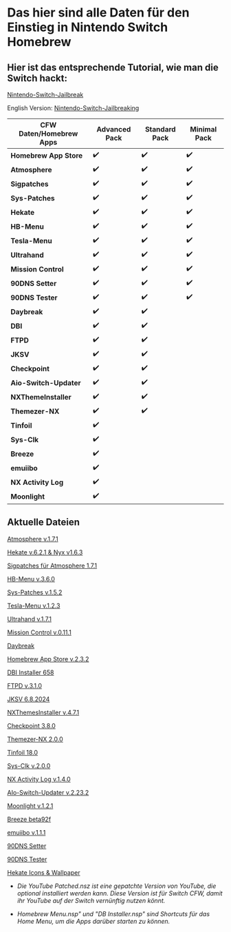 # Das hier sind alle Daten für den Einstieg in Nintendo Switch Homebrew

## Hier ist das entsprechende Tutorial, wie man die Switch hackt:


[Nintendo-Switch-Jailbreak](https://github.com/Nico-Shock/Nintendo-Switch-Jailbreak)

English Version:
[Nintendo-Switch-Jailbreaking](https://github.com/Nico-Shock/Switch-Jailbreaking-Toturial)


| CFW Daten/Homebrew Apps       | Advanced Pack       | Standard Pack       | Minimal Pack        |
| ----------------------------- | ------------------- | ------------------- | ------------------- |
| **Homebrew App Store**        | ✔️                   | ✔️                   | ✔️                   |
| **Atmosphere**                | ✔️                   | ✔️                   | ✔️                   |
| **Sigpatches**                | ✔️                   | ✔️                   | ✔️                   |
| **Sys-Patches**               | ✔️                   | ✔️                   | ✔️                   |
| **Hekate**                    | ✔️                   | ✔️                   | ✔️                   |
| **HB-Menu**                   | ✔️                   | ✔️                   | ✔️                   |
| **Tesla-Menu**                | ✔️                   | ✔️                   | ✔️                   |
| **Ultrahand**                 | ✔️                   | ✔️                   | ✔️                   |
| **Mission Control**           | ✔️                   | ✔️                   | ✔️                   |
| **90DNS Setter**              | ✔️                   | ✔️                   | ✔️                   |
| **90DNS Tester**              | ✔️                   | ✔️                   | ✔️                   |
| **Daybreak**                  | ✔️                   | ✔️                   |                     |
| **DBI**                       | ✔️                   | ✔️                   |                     |
| **FTPD**                      | ✔️                   | ✔️                   |                     |
| **JKSV**                      | ✔️                   | ✔️                   |                     |
| **Checkpoint**                | ✔️                   | ✔️                   |                     |
| **Aio-Switch-Updater**        | ✔️                   | ✔️                   |                     |
| **NXThemeInstaller**          | ✔️                   | ✔️                   |                     |
| **Themezer-NX**               | ✔️                   | ✔️                   |                     |
| **Tinfoil**                   | ✔️                   |                     |                     |
| **Sys-Clk**                   | ✔️                   |                     |                     |
| **Breeze**                    | ✔️                   |                     |                     |
| **emuiibo**                   | ✔️                   |                     |                     |
| **NX Activity Log**           | ✔️                   |                     |                     |
| **Moonlight**                 | ✔️                   |                     |                     |


## Aktuelle Dateien

[Atmosphere v.1.7.1](https://github.com/Atmosphere-NX/Atmosphere/releases/tag/1.7.1)  

[Hekate v.6.2.1 & Nyx v1.6.3](https://github.com/CTCaer/hekate/releases/tag/v6.2.1)

[Sigpatches für Atmosphere 1.7.1](https://gbatemp.net/threads/sigpatches-for-atmosphere-hekate-fss0-fusee-package3.571543/)  

[HB-Menu v.3.6.0](https://github.com/switchbrew/nx-hbmenu/releases?page=1)

[Sys-Patches v.1.5.2](https://github.com/impeeza/sys-patch/releases/tag/v1.5.2)

[Tesla-Menu v.1.2.3](https://github.com/WerWolv/Tesla-Menu/releases/tag/v1.2.3)

[Ultrahand v.1.7.1](https://github.com/ppkantorski/Ultrahand-Overlay/releases/tag/v1.7.1)

[Mission Control v.0.11.1](https://github.com/ndeadly/MissionControl/releases/tag/v0.11.1)

[Daybreak](https://github.com/Atmosphere-NX/Atmosphere/releases/tag/1.7.1)  

[Homebrew App Store v.2.3.2](https://github.com/fortheusers/hb-appstore/releases/tag/v2.3.2)  

[DBI Installer 658](https://github.com/rashevskyv/dbi/releases/tag/658)  

[FTPD v.3.1.0](https://github.com/mtheall/ftpd/releases/tag/v3.1.0)  

[JKSV 6.8.2024](https://github.com/J-D-K/JKSV/releases/tag/08%2F06%2F2024)  

[NXThemesInstaller v.4.7.1](https://github.com/exelix11/SwitchThemeInjector/releases/tag/v4.7.1)  

[Checkpoint 3.8.0](https://github.com/BernardoGiordano/Checkpoint/releases/tag/v3.8.0)  

[Themezer-NX 2.0.0](https://github.com/suchmememanyskill/themezer-nx/releases/tag/2.0.0)

[Tinfoil 18.0](https://tinfoil.io/Download)

[Sys-Clk v.2.0.0](https://github.com/retronx-team/sys-clk/releases/tag/2.0.0-rc)  

[NX Activity Log v.1.4.0](https://github.com/tallbl0nde/NX-Activity-Log/releases/tag/v1.4.0)  

[AIo-Switch-Updater v.2.23.2](https://github.com/HamletDuFromage/aio-switch-updater/releases/tag/2.23.2)

[Moonlight v.1.2.1](https://github.com/XITRIX/Moonlight-Switch/releases/tag/v1.2.1)

[Breeze beta92f](https://github.com/tomvita/Breeze-Beta/releases/tag/beta92f)

[emuiibo v.1.1.1](https://github.com/XorTroll/emuiibo/releases/tag/1.1.1)

[90DNS Setter](https://github.com/suchmememanyskill/switch-90dns-setter/releases)  

[90DNS Tester](https://github.com/meganukebmp/Switch_90DNS_tester/releases/)  

[Hekate Icons & Wallpaper](https://gbatemp.net/threads/hekate-custom-ini-icon-background-set.572786/)


- *Die YouTube Patched.nsz ist eine gepatchte Version von YouTube, die optional installiert werden kann. Diese Version ist für Switch CFW, damit ihr YouTube auf der Switch vernünftig nutzen könnt.*

- *Homebrew Menu.nsp" und "DB Installer.nsp" sind Shortcuts für das Home Menu, um die Apps darüber starten zu können.*
